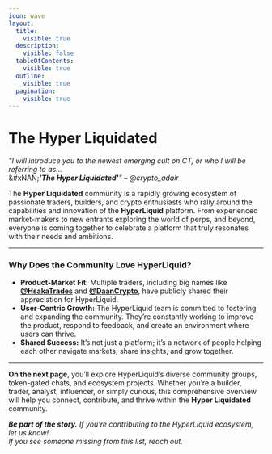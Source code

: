 ```yaml
---
icon: wave
layout:
  title:
    visible: true
  description:
    visible: false
  tableOfContents:
    visible: true
  outline:
    visible: true
  pagination:
    visible: true
---
```


# The Hyper Liquidated

_"I will introduce you to the newest emerging cult on CT, or who I will be referring to as..._\
&#xNAN;_**'The Hyper Liquidated'**"_ – _@crypto\_adair_

The **Hyper Liquidated** community is a rapidly growing ecosystem of passionate traders, builders, and crypto enthusiasts who rally around the capabilities and innovation of the **HyperLiquid** platform. From experienced market-makers to new entrants exploring the world of perps, and beyond, everyone is coming together to celebrate a platform that truly resonates with their needs and ambitions.

***

### Why Does the Community Love HyperLiquid?

* **Product-Market Fit:** Multiple traders, including big names like [**@HsakaTrades**](https://x.com/HsakaTrades) and [**@DaanCrypto**](https://x.com/DaanCrypto), have publicly shared their appreciation for HyperLiquid.
* **User-Centric Growth:** The HyperLiquid team is committed to fostering and expanding the community. They’re constantly working to improve the product, respond to feedback, and create an environment where users can thrive.
* **Shared Success:** It’s not just a platform; it’s a network of people helping each other navigate markets, share insights, and grow together.

***

**On the next page**, you’ll explore HyperLiquid’s diverse community groups, token-gated chats, and ecosystem projects. Whether you’re a builder, trader, analyst, influencer, or simply curious, this comprehensive overview will help you connect, contribute, and thrive within the **Hyper Liquidated** community.

_**Be part of the story.** If you’re contributing to the HyperLiquid ecosystem, let us know!_\
_If you see someone missing from this list, reach out._

